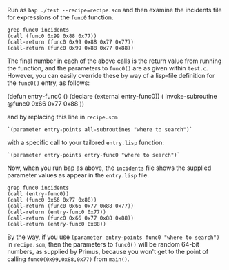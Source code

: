 Run as `bap ./test --recipe=recipe.scm` and then examine the incidents file for expressions of the `func0` function.

```
grep func0 incidents
(call (func0 0x99 0x88 0x77))
(call-return (func0 0x99 0x88 0x77 0x77))
(call-return (func0 0x99 0x88 0x77 0x88))
```

The final number in each of the above calls is the return value from running the function, and the parameters to `func0()` are as given within `test.c`.  However, you can easily override these by way of a lisp-file definition for the `func0()` entry, as follows:

(defun entry-func0 () 
   (declare (external entry-func0)) (
   invoke-subroutine @func0 0x66 0x77 0x88 ))

and by replacing this line in `recipe.scm`

	`(parameter entry-points all-subroutines "where to search")`

with a specific call to your tailored `entry.lisp` function:

	`(parameter entry-points entry-func0 "where to search")`

Now, when you run bap as above, the `incidents` file shows the supplied parameter values as appear in the `entry.lisp` file.

```
grep func0 incidents
(call (entry-func0))
(call (func0 0x66 0x77 0x88))
(call-return (func0 0x66 0x77 0x88 0x77))
(call-return (entry-func0 0x77))
(call-return (func0 0x66 0x77 0x88 0x88))
(call-return (entry-func0 0x88))
```

By the way, if you use `(parameter entry-points func0 "where to search")` in `recipe.scm`, then the parameters to `func0()` will be random 64-bit numbers, as supplied by Primus, because you won't get to the point of calling `func0(0x99,0x88,0x77)` from `main()`.

